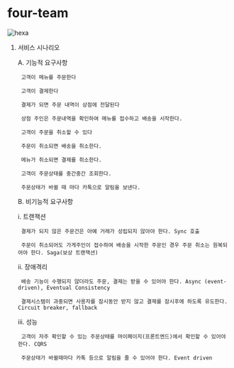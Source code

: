 # four-team

![hexa](https://user-images.githubusercontent.com/88864456/133198600-1aac2164-16a5-4024-b415-774202b3a422.png)


1. 서비스 시나리오 

    A.	기능적 요구사항

        고객이 메뉴를 주문한다

        고객이 결제한다

        결제가 되면 주문 내역이 상점에 전달된다

        상점 주인은 주문내역을 확인하여 메뉴를 접수하고 배송을 시작한다.

        고객이 주문을 취소할 수 있다

        주문이 취소되면 배송을 취소한다.

        메뉴가 취소되면 결제를 취소한다.

        고객이 주문상태를 중간중간 조회한다.

        주문상태가 바뀔 때 마다 카톡으로 알림을 보낸다.


    B.	비기능적 요구사항

      i.	트랜잭션

        결제가 되지 않은 주문건은 아예 거래가 성립되지 않아야 한다. Sync 호출

        주문이 취소되어도 가게주인이 접수하여 배송을 시작한 주문인 경우 주문 취소는 원복되어야 한다. Saga(보상 트랜잭션)


      ii.	장애격리

        배송 기능이 수행되지 않더라도 주문, 결제는 받을 수 있어야 한다. Async (event-driven), Eventual Consistency

        결제시스템이 과중되면 사용자를 잠시동안 받지 않고 결제를 잠시후에 하도록 유도한다. Circuit breaker, fallback


      iii.	성능

        고객이 자주 확인할 수 있는 주문상태를 마이페이지(프론트엔드)에서 확인할 수 있어야 한다. CQRS

        주문상태가 바뀔때마다 카톡 등으로 알림을 줄 수 있어야 한다. Event driven

